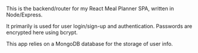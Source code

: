This is the backend/router for my React Meal Planner SPA, written in Node/Express.

It primarily is used for user login/sign-up and authentication. Passwords are encrypted here using bcrypt. 

This app relies on a MongoDB database for the storage of user info.